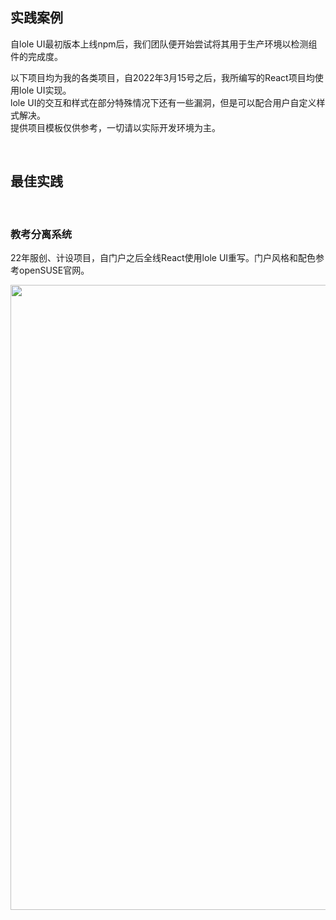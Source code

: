 ## 实践案例
自lole UI最初版本上线npm后，我们团队便开始尝试将其用于生产环境以检测组件的完成度。

以下项目均为我的各类项目，自2022年3月15号之后，我所编写的React项目均使用lole UI实现。  
lole UI的交互和样式在部分特殊情况下还有一些漏洞，但是可以配合用户自定义样式解决。  
提供项目模板仅供参考，一切请以实际开发环境为主。

<br/>

## 最佳实践

<br/>

### 教考分离系统
22年服创、计设项目，自门户之后全线React使用lole UI重写。门户风格和配色参考openSUSE官网。

<img width="1000" src="https://s1.ax1x.com/2022/04/02/qIPCTS.png"/>
